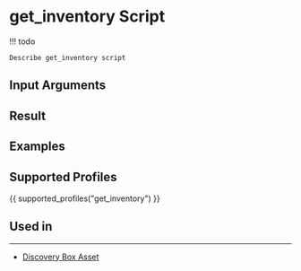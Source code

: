 # get_inventory Script

<!-- prettier-ignore -->
!!! todo

    Describe get_inventory script

## Input Arguments

## Result

## Examples

## Supported Profiles

{{ supported_profiles("get_inventory") }}

## Used in
-------
* [Discovery Box Asset](../discovery-reference/box/asset.md)
